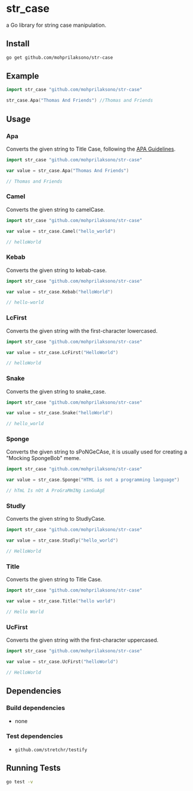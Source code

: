 str_case
==========

a Go library for string case manipulation.

Install
-------

```bash
go get github.com/mohprilaksono/str-case
```

Example
-------

```go
import str_case "github.com/mohprilaksono/str-case"

str_case.Apa("Thomas And Friends") //Thomas and Friends
```

Usage
-------

### Apa

Converts the given string to Title Case, following the [APA Guidelines](https://apastyle.apa.org/style-grammar-guidelines/capitalization/title-case).

```go
import str_case "github.com/mohprilaksono/str-case"

var value = str_case.Apa("Thomas And Friends") 

// Thomas and Friends
```
### Camel

Converts the given string to camelCase.

```go
import str_case "github.com/mohprilaksono/str-case"

var value = str_case.Camel("hello_world") 

// helloWorld
```
### Kebab

Converts the given string to kebab-case.

```go
import str_case "github.com/mohprilaksono/str-case"

var value = str_case.Kebab("helloWorld") 

// hello-world
```
### LcFirst

Converts the given string with the first-character lowercased.

```go
import str_case "github.com/mohprilaksono/str-case"

var value = str_case.LcFirst("HelloWorld") 

// helloWorld
```
### Snake

Converts the given string to snake_case.

```go
import str_case "github.com/mohprilaksono/str-case"

var value = str_case.Snake("helloWorld") 

// hello_world
```
### Sponge

Converts the given string to sPoNGeCAse, it is usually used for creating a "Mocking SpongeBob" meme.

```go
import str_case "github.com/mohprilaksono/str-case"

var value = str_case.Sponge("HTML is not a programming language") 

// hTmL Is nOt A ProGraMmINg LanGuAgE
```
### Studly

Converts the given string to StudlyCase.

```go
import str_case "github.com/mohprilaksono/str-case"

var value = str_case.Studly("hello_world") 

// HelloWorld
```
### Title

Converts the given string to Title Case.

```go
import str_case "github.com/mohprilaksono/str-case"

var value = str_case.Title("hello world") 

// Hello World
```
### UcFirst

Converts the given string with the first-character uppercased.

```go
import str_case "github.com/mohprilaksono/str-case"

var value = str_case.UcFirst("helloWorld") 

// HelloWorld
```
Dependencies
------------

### Build dependencies

* none

### Test dependencies

* `github.com/stretchr/testify`

Running Tests
--------------

```bash
go test -v
```
